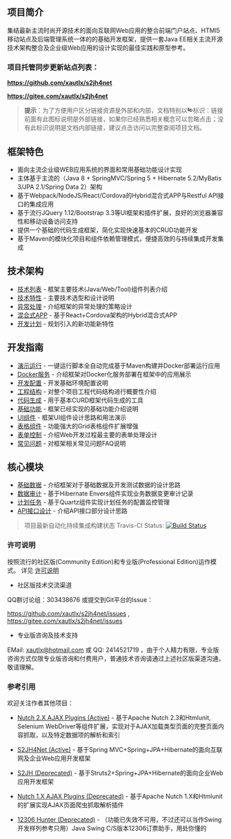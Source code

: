 ## 项目简介

集结最新主流时尚开源技术的面向互联网Web应用的整合前端门户站点、HTMl5移动站点及后端管理系统一体的的基础开发框架，提供一套Java EE相关主流开源技术架构整合及企业级Web应用的设计实现的最佳实践和原型参考。

### 项目托管同步更新站点列表：

**https://github.com/xautlx/s2jh4net**

**https://gitee.com/xautlx/s2jh4net**

> **提示**：为了方便用户区分链接资源是外部和内部，文档特别以![link](images/link.gif)标识：链接前面有此图标说明是外部链接，如果你已经熟悉相关概念可以忽略点击；没有此标识说明是文档内部链接，建议点击访问以完整查阅项目文档。

## 框架特色

* 面向主流企业级WEB应用系统的界面和常用基础功能设计实现
* 主体基于主流的（Java 8 + SpringMVC/Spring 5 + Hibernate 5.2/MyBatis 3/JPA 2.1/Spring Data 2）架构
* 基于Webpack/NodeJS/React/Cordova的Hybrid混合式APP与Restful API接口的集成应用
* 基于流行JQuery 1.12/Bootstrap 3.3等UI框架和插件扩展，良好的浏览器兼容性和移动设备访问支持
* 提供一个基础的代码生成框架，简化实现快速基本的CRUD功能开发
* 基于Maven的模块化项目和组件依赖管理模式，便捷高效的与持续集成开发集成

## 技术架构

* [技术列表](100.技术列表.md) - 框架主要技术(Java/Web/Tool)组件列表介绍
* [技术特性](110.技术特性.md) - 主要技术选型和设计说明
* [异常处理](120.异常处理.md) - 介绍框架的异常处理的策略设计
* [混合式APP](130.混合式APP.md) - 基于React+Cordova架构的Hybrid混合式APP
* [开发计划](140.开发计划.md) - 规划引入的新功能新特性

## 开发指南

* [演示运行](210.演示运行.md) - 一键运行脚本全自动完成基于Maven构建并Docker部署运行应用
* [Docker服务](220.Docker服务.md) - 介绍框架对Docker化服务部署在框架中的应用展示
* [开发配置](230.开发配置.md) - 开发基础环境配置说明
* [工程结构](240.工程结构.md) - 对整个项目工程代码结构进行概要性介绍
* [代码生成](250.代码生成.md) - 用于基本CURD框架代码生成的工具
* [基础功能](260.基础功能.md) - 框架已经实现的基础功能介绍说明
* [UI组件](270.UI组件.md)    - 框架UI组件设计思路和用法演示
* [表格组件](280.表格组件.md) - 功能强大的Grid表格组件扩展增强
* [表单控制](290.表单控制.md) - 介绍Web开发过程最主要的表单处理设计
* [常见问题](295.常见问题.md)     - 对框架相关常见问题FAQ说明

## 核心模块

* [基础数据](310.基础数据.md) - 介绍框架对于基础数据及开发测试数据的设计思路
* [数据审计](320.数据审计.md) - 基于Hibernate Envers组件实现业务数据变更审计记录
* [计划任务](330.计划任务.md) - 基于Quartz组件实现计划任务的配置监控管理
* [API接口设计](340.API接口设计.md) - 介绍API接口部分设计思路

> 项目最新自动化持续集成构建状态 Travis-CI Status: [![Build Status](https://travis-ci.org/xautlx/s2jh4net.svg?branch=master)](https://travis-ci.org/xautlx/s2jh4net)

### 许可说明

按照流行的社区版(Community Edition)和专业版(Professional Edition)运作模式。
详见 [许可说明](LICENSE.md#Professional_Edition_Introduction)

* 社区版技术交流渠道

QQ群讨论组：303438676 或提交到Git平台的Issue：

https://github.com/xautlx/s2jh4net/issues , https://gitee.com/xautlx/s2jh4net/issues

* 专业版咨询及技术支持

EMail: xautlx@hotmail.com 或 QQ: 2414521719 ，由于个人精力有限，专业版咨询方式仅限专业版咨询和付费用户，普通技术咨询请通过上述社区版渠道沟通，敬请理解。

### 参考引用

欢迎关注作者其他项目：

* [Nutch 2.X AJAX Plugins (Active)](https://github.com/xautlx/nutch-ajax) -  基于Apache Nutch 2.3和Htmlunit, Selenium WebDriver等组件扩展，实现对于AJAX加载类型页面的完整页面内容抓取，以及特定数据项的解析和索引

* [S2JH4Net (Active)](https://github.com/xautlx/s2jh4net) -  基于Spring MVC+Spring+JPA+Hibernate的面向互联网及企业Web应用开发框架

* [S2JH (Deprecated)](https://github.com/xautlx/s2jh) -  基于Struts2+Spring+JPA+Hibernate的面向企业Web应用开发框架
 
* [Nutch 1.X AJAX Plugins (Deprecated)](https://github.com/xautlx/nutch-htmlunit) -  基于Apache Nutch 1.X和Htmlunit的扩展实现AJAX页面爬虫抓取解析插件
 
* [12306 Hunter (Deprecated)](https://github.com/xautlx/12306-hunter) - （功能已失效不可用，不过还可以当作Swing开发样列参考只用）Java Swing C/S版本12306订票助手，用处你懂的
